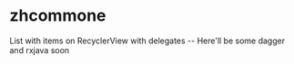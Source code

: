 # zhcommone
List with items on RecyclerView with delegates
-- Here'll be some dagger and rxjava soon
